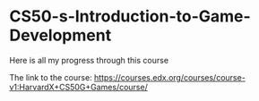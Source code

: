 # CS50-s-Introduction-to-Game-Development
Here is all my progress through this course

The link to the course:
https://courses.edx.org/courses/course-v1:HarvardX+CS50G+Games/course/
